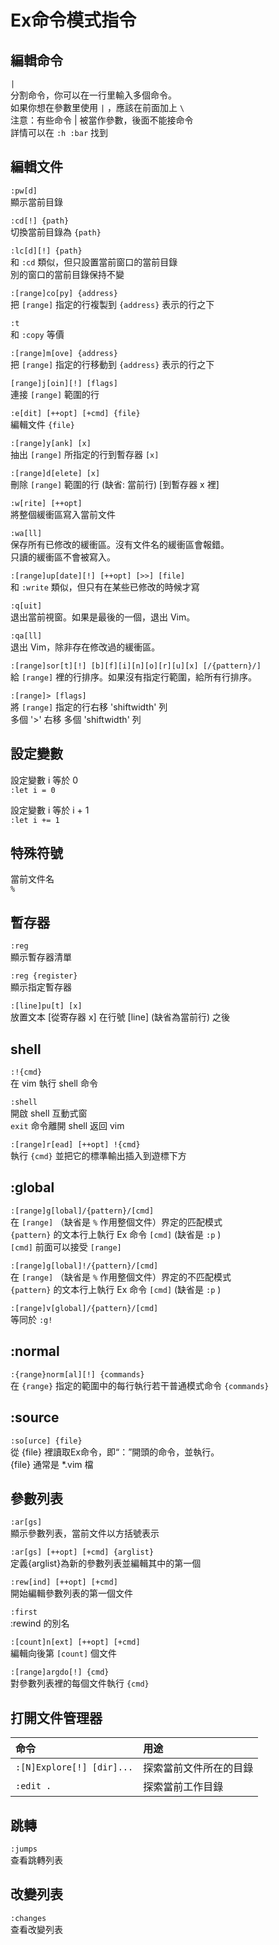 # Ex命令模式指令

## 編輯命令

`|`  
分割命令，你可以在一行里輸入多個命令。  
如果你想在參數里使用 `|` ，應該在前面加上 `\`   
注意：有些命令 \| 被當作參數，後面不能接命令  
詳情可以在 `:h :bar` 找到

## 編輯文件

`:pw[d]`  
顯示當前目錄

`:cd[!] {path}`  
切換當前目錄為 `{path}`

`:lc[d][!] {path}`  
和 `:cd` 類似，但只設置當前窗口的當前目錄  
別的窗口的當前目錄保持不變

`:[range]co[py] {address}`  
把 `[range]` 指定的行複製到 `{address}` 表示的行之下

`:t`  
和 `:copy` 等價

`:[range]m[ove] {address}`  
把 `[range]` 指定的行移動到 `{address}` 表示的行之下

`[range]j[oin][!] [flags]`  
連接 `[range]` 範圍的行

`:e[dit] [++opt] [+cmd] {file}`  
編輯文件 `{file}`

`:[range]y[ank] [x]`  
抽出 `[range]` 所指定的行到暫存器 `[x]`

`:[range]d[elete] [x]`  
刪除 `[range]` 範圍的行 \(缺省: 當前行\) \[到暫存器 x 裡\]

`:w[rite] [++opt]`  
將整個緩衝區寫入當前文件

`:wa[ll]`  
保存所有已修改的緩衝區。沒有文件名的緩衝區會報錯。  
只讀的緩衝區不會被寫入。

`:[range]up[date][!] [++opt] [>>] [file]`  
和 `:write` 類似，但只有在某些已修改的時候才寫

`:q[uit]`  
退出當前視窗。如果是最後的一個，退出 Vim。

`:qa[ll]`  
退出 Vim，除非存在修改過的緩衝區。

`:[range]sor[t][!] [b][f][i][n][o][r][u][x] [/{pattern}/]`  
給 `[range]` 裡的行排序。如果沒有指定行範圍，給所有行排序。

`:[range]> [flags]`  
將 `[range]` 指定的行右移 'shiftwidth' 列  
多個 '&gt;' 右移 多個 'shiftwidth' 列

## 設定變數

設定變數 i 等於 0  
`:let i = 0`  
  
設定變數 i 等於 i + 1  
`:let i += 1`

## 特殊符號

當前文件名  
`%`

## 暫存器

`:reg`  
顯示暫存器清單

`:reg {register}`  
顯示指定暫存器  
  
`:[line]pu[t] [x]`  
放置文本 \[從寄存器 x\] 在行號 \[line\] \(缺省為當前行\) 之後

## shell

`:!{cmd}`  
在 vim 執行 shell 命令

`:shell`  
開啟 shell 互動式窗  
`exit` 命令離開 shell 返回 vim

`:[range]r[ead] [++opt] !{cmd}`  
執行 `{cmd}` 並把它的標準輸出插入到遊標下方

## :global

`:[range]g[lobal]/{pattern}/[cmd]`  
在 `[range]` （缺省是 `%` 作用整個文件）界定的匹配模式  
`{pattern}` 的文本行上執行 Ex 命令 `[cmd]` \(缺省是 `:p` \)  
`[cmd]` 前面可以接受 `[range]`

`:[range]g[lobal]!/{pattern}/[cmd]`  
在 `[range]` （缺省是 `%` 作用整個文件）界定的不匹配模式  
`{pattern}` 的文本行上執行 Ex 命令 `[cmd]` \(缺省是 `:p` \)

`:[range]v[global]/{pattern}/[cmd]`  
等同於 `:g!`

## :normal

`:{range}norm[al][!] {commands}`   
在 `{range}` 指定的範圍中的每行執行若干普通模式命令 `{commands}`

## :source

`:so[urce] {file}`  
從 {file} 裡讀取Ex命令，即“：”開頭的命令，並執行。  
{file} 通常是 \*.vim 檔

## 參數列表

`:ar[gs]`  
顯示參數列表，當前文件以方括號表示

`:ar[gs] [++opt] [+cmd] {arglist}`  
定義{arglist}為新的參數列表並編輯其中的第一個

`:rew[ind] [++opt] [+cmd]`  
開始編輯參數列表的第一個文件

`:first`  
:rewind 的別名

`:[count]n[ext] [++opt] [+cmd]`  
編輯向後第 `[count]` 個文件

`:[range]argdo[!] {cmd}`  
對參數列表裡的每個文件執行 `{cmd}`

## 打開文件管理器

| 命令 | 用途 |
| :--- | :--- |
| `:[N]Explore[!] [dir]...` | 探索當前文件所在的目錄 |
| `:edit .` | 探索當前工作目錄 |

## 跳轉

`:jumps`  
查看跳轉列表

## 改變列表

`:changes`  
查看改變列表


